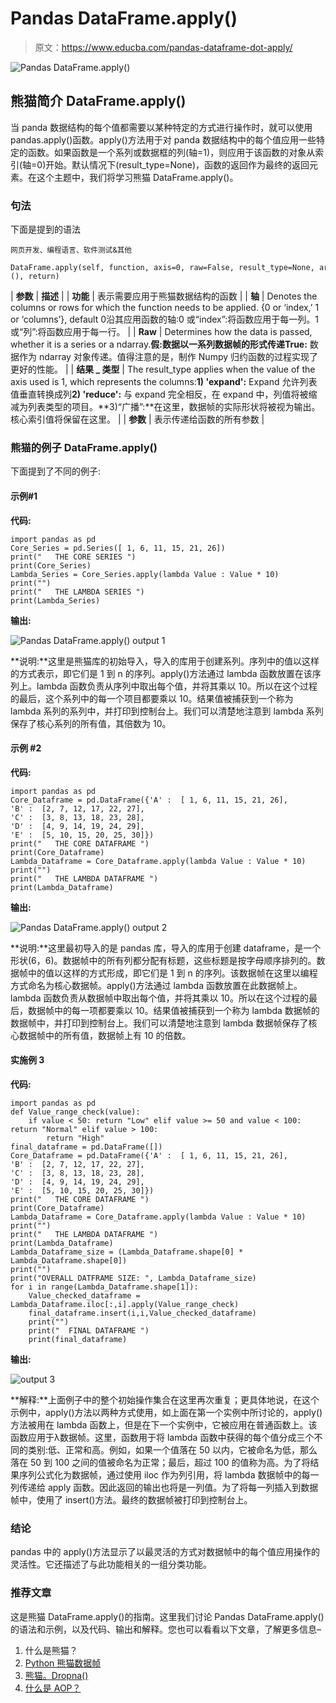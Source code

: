 # Pandas DataFrame.apply()

> 原文：<https://www.educba.com/pandas-dataframe-dot-apply/>

![Pandas DataFrame.apply()](img/8c2c6e9c7285c36fed7ccc1c18e2567b.png)



## 熊猫简介 DataFrame.apply()

当 panda 数据结构的每个值都需要以某种特定的方式进行操作时，就可以使用 pandas.apply()函数。apply()方法用于对 panda 数据结构中的每个值应用一些特定的函数。如果函数是一个系列或数据框的列(轴=1)，则应用于该函数的对象从索引(轴=0)开始。默认情况下(result_type=None)，函数的返回作为最终的返回元素。在这个主题中，我们将学习熊猫 DataFrame.apply()。

### 句法

下面是提到的语法

<small>网页开发、编程语言、软件测试&其他</small>

```
DataFrame.apply(self, function, axis=0, raw=False, result_type=None, args=(), return)
```

| **参数** | **描述** |
| **功能** | 表示需要应用于熊猫数据结构的函数 |
| **轴** | Denotes the columns or rows for which the function needs to be applied. {0 or ‘index,’ 1 or ‘columns’}, default 0沿其应用函数的轴:0 或“index”:将函数应用于每一列。1 或“列”:将函数应用于每一行。 |
| **Raw** | Determines how the data is passed, whether it is a series or a ndarray.**假:**数据以一系列数据帧的形式传递**True:** 数据作为 ndarray 对象传递。值得注意的是，制作 Numpy 归约函数的过程实现了更好的性能。 |
| **结果 _ 类型** | The result_type applies when the value of the axis used is 1, which represents the columns:**1) 'expand':** Expand 允许列表值垂直转换成列**2) 'reduce':** 与 expand 完全相反，在 expand 中，列值将被缩减为列表类型的项目。**3)“广播”:**在这里，数据帧的实际形状将被视为输出。核心索引值将保留在这里。 |
| **参数** | 表示传递给函数的所有参数 |

### 熊猫的例子 DataFrame.apply()

下面提到了不同的例子:

#### 示例#1

**代码:**

```
import pandas as pd
Core_Series = pd.Series([ 1, 6, 11, 15, 21, 26])
print("   THE CORE SERIES ")
print(Core_Series)
Lambda_Series = Core_Series.apply(lambda Value : Value * 10)
print("")
print("   THE LAMBDA SERIES ")
print(Lambda_Series)
```

**输出:**

![Pandas DataFrame.apply() output 1](img/b1e7bdee92efdab562a92562653f7f86.png)



**说明:**这里是熊猫库的初始导入，导入的库用于创建系列。序列中的值以这样的方式表示，即它们是 1 到 n 的序列。apply()方法通过 lambda 函数放置在该序列上。lambda 函数负责从序列中取出每个值，并将其乘以 10。所以在这个过程的最后，这个系列中的每一个项目都要乘以 10。结果值被捕获到一个称为 lambda 系列的系列中，并打印到控制台上。我们可以清楚地注意到 lambda 系列保存了核心系列的所有值，其倍数为 10。

#### 示例 **#2**

**代码:**

```
import pandas as pd
Core_Dataframe = pd.DataFrame({'A' :  [ 1, 6, 11, 15, 21, 26],
'B' :  [2, 7, 12, 17, 22, 27],
'C' :  [3, 8, 13, 18, 23, 28],
'D' :  [4, 9, 14, 19, 24, 29],
'E' :  [5, 10, 15, 20, 25, 30]})
print("   THE CORE DATAFRAME ")
print(Core_Dataframe)
Lambda_Dataframe = Core_Dataframe.apply(lambda Value : Value * 10)
print("")
print("   THE LAMBDA DATAFRAME ")
print(Lambda_Dataframe)
```

**输出:**

![Pandas DataFrame.apply() output 2](img/1abf4342783754fc4cbe09a977609db1.png)



**说明:**这里最初导入的是 pandas 库，导入的库用于创建 dataframe，是一个形状(6，6)。数据帧中的所有列都分配有标题，这些标题是按字母顺序排列的。数据帧中的值以这样的方式形成，即它们是 1 到 n 的序列。该数据帧在这里以编程方式命名为核心数据帧。apply()方法通过 lambda 函数放置在此数据帧上。lambda 函数负责从数据帧中取出每个值，并将其乘以 10。所以在这个过程的最后，数据帧中的每一项都要乘以 10。结果值被捕获到一个称为 lambda 数据帧的数据帧中，并打印到控制台上。我们可以清楚地注意到 lambda 数据帧保存了核心数据帧中的所有值，数据帧上有 10 的倍数。

#### 实施例 3

**代码:**

```
import pandas as pd
def Value_range_check(value):
    if value < 50: return "Low" elif value >= 50 and value < 100: return "Normal" elif value > 100:
        return "High"
final_dataframe = pd.DataFrame([])
Core_Dataframe = pd.DataFrame({'A' :  [ 1, 6, 11, 15, 21, 26],
'B' :  [2, 7, 12, 17, 22, 27],
'C' :  [3, 8, 13, 18, 23, 28],
'D' :  [4, 9, 14, 19, 24, 29],
'E' :  [5, 10, 15, 20, 25, 30]})
print("   THE CORE DATAFRAME ")
print(Core_Dataframe)
Lambda_Dataframe = Core_Dataframe.apply(lambda Value : Value * 10)
print("")
print("   THE LAMBDA DATAFRAME ")
print(Lambda_Dataframe)
Lambda_Dataframe_size = (Lambda_Dataframe.shape[0] * Lambda_Dataframe.shape[0])
print("")
print("OVERALL DATFRAME SIZE: ", Lambda_Dataframe_size)
for i in range(Lambda_Dataframe.shape[1]):
    Value_checked_dataframe = Lambda_Dataframe.iloc[:,i].apply(Value_range_check)
    final_dataframe.insert(i,i,Value_checked_dataframe)
    print("")
    print("  FINAL DATAFRAME ")
    print(final_dataframe)
```

**输出:**

![output 3](img/48f583578fa7c4e1a70d204aa6153250.png)



**解释:**上面例子中的整个初始操作集合在这里再次重复；更具体地说，在这个示例中，apply()方法以两种方式使用，如上面在第一个实例中所讨论的，apply()方法被用在 lambda 函数上，但是在下一个实例中，它被应用在普通函数上。该函数应用于λ数据帧。这里，函数用于将 lambda 函数中获得的每个值分成三个不同的类别:低、正常和高。例如，如果一个值落在 50 以内，它被命名为低，那么落在 50 到 100 之间的值被命名为正常；最后，超过 100 的值称为高。为了将结果序列公式化为数据帧，通过使用 iloc 作为列引用，将 lambda 数据帧中的每一列传递给 apply 函数。因此返回的输出也将是一列值。为了将每一列插入到数据帧中，使用了 insert()方法。最终的数据帧被打印到控制台上。

### 结论

pandas 中的 apply()方法显示了以最灵活的方式对数据帧中的每个值应用操作的灵活性。它还描述了与此功能相关的一组分类功能。

### 推荐文章

这是熊猫 DataFrame.apply()的指南。这里我们讨论 Pandas DataFrame.apply()的语法和示例，以及代码、输出和解释。您也可以看看以下文章，了解更多信息–

1.  什么是熊猫？
2.  [Python 熊猫数据帧](https://www.educba.com/python-pandas-dataframe/)
3.  [熊猫。Dropna()](https://www.educba.com/pandas-dot-dropna/)
4.  [什么是 AOP？](https://www.educba.com/what-is-aop/)





